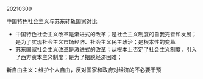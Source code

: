 20210309

中国特色社会主义与苏东转轨国家对比

- 中国特色社会主义改革是渐进式的改革；是社会主义制度的自我完善和发展；是为了实现社会主义市场经济、社会主义民主政治；是根本性的变革
- 苏东国家社会主义改革是激进式的改革；从根本上否定了社会主义制度，引入了西方资本主义制度；是为了摆脱经济困难；

新自由主义：维护个人自由，反对国家和政府对经济的不必要干预